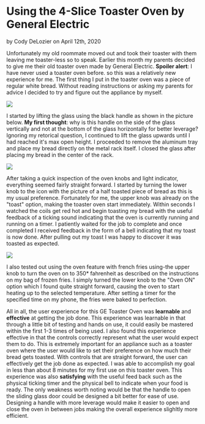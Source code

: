 # Using the 4-Slice Toaster Oven by General Electric 
by Cody DeLozier on April 12th, 2020

   Unfortunately my old roommate moved out and took their toaster with them leaving me toaster-less so to speak. Earlier this month my parents decided to give me their old toaster oven made by General Electric. **Spoiler alert**: I have never used a toaster oven before. so this was a relatively new experience for me. The first thing I put in the toaster oven was a piece of regular white bread. Without reading instructions or asking my parents for advice I decided to try and figure out the appliance by myself. 

![](Toaster2.jpg)

   I started by lifting the glass using the black handle as shown in the picture below. **My first thought**: why is this handle on the side of the glass vertically and not at the bottom of the glass horizontally for better leverage? Ignoring my retorical question, I continued to lift the glass upwards until I had reached it's max open height. I proceeded to remove the aluminum tray and place my bread directly on the metal rack itself. I closed the glass after placing my bread in the center of the rack.

![](Toaster3.jpg)

   After taking a quick inspection of the oven knobs and light indicator, everything seemed fairly straight forward. I started by turning the lower knob to the icon with the picture of a half toasted piece of bread as this is my usual preference. Fortunately for me, the upper knob was already on the "toast" option, making the toaster oven start immediately. Within seconds I watched the coils get red hot and begin toasting my bread with the useful feedback of a ticking sound indicating that the oven is currently running and running on a timer. I patiently waited for the job to complete and once completed I received feedback in the form of a bell indicating that my toast is now done. After pulling out my toast I was happy to discover it was toasted as expected.

![](Toaster1.jpg)

   I also tested out using the oven feature with french fries using-the upper knob to turn the oven on to 350* fahrenheit as described on the instructions on my bag of frozen fries. I simply turned the lower knob to the "Oven ON" option which I found quite straight forward, causing the oven to start heating up to the selected temperature. After setting a timer for the specified time on my phone, the fries were baked to perfection.

   All in all, the user experience for this GE Toaster Oven was **learnable** and **effective** at getting the job done. This experience was learnable in that through a little bit of testing and hands on use, it could easily be mastered within the first 1-3 times of being used. I also found this experience effective in that the controls correctly represent what the user would expect them to do. This is extremely important for an appliance such as a toaster oven where the user would like to set their preference on how much their bread gets toasted. With controls that are straight forward, the user can effectively get the job done as expected. I was able to accomplish my goal in less than about 8 minutes for my first use on this toaster oven. This experience was also **satisfying** with the useful feed back such as the physical ticking timer and the physical bell to indicate when your food is ready. The only weakness worth noting would be that the handle to open the sliding glass door could be designed a bit better for ease of use. Designing a handle with more leverage would make it easier to open and close the oven in between jobs making the overall experience slighltly more efficient. 
